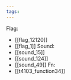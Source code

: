 ```yaml
---
tags:
---
```

Flag:
- [[flag_12120]]
- [[flag_1]]
Sound:
- [[sound_15]]
- [[sound_124]]
- [[sound_49]]
Fn:
- [[t4103_function34]]
